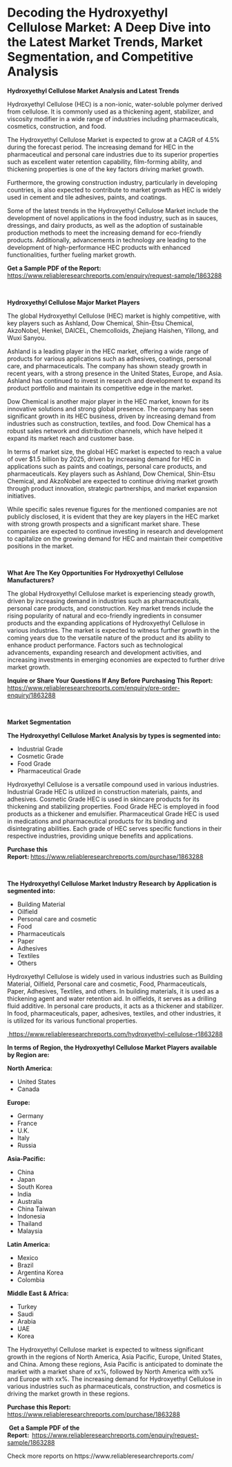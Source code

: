 <p><h1>Decoding the Hydroxyethyl Cellulose Market: A Deep Dive into the Latest Market Trends, Market Segmentation, and Competitive Analysis</h1></p><p><strong>Hydroxyethyl Cellulose Market Analysis and Latest Trends</strong></p>
<p><p>Hydroxyethyl Cellulose (HEC) is a non-ionic, water-soluble polymer derived from cellulose. It is commonly used as a thickening agent, stabilizer, and viscosity modifier in a wide range of industries including pharmaceuticals, cosmetics, construction, and food.</p><p>The Hydroxyethyl Cellulose Market is expected to grow at a CAGR of 4.5% during the forecast period. The increasing demand for HEC in the pharmaceutical and personal care industries due to its superior properties such as excellent water retention capability, film-forming ability, and thickening properties is one of the key factors driving market growth.</p><p>Furthermore, the growing construction industry, particularly in developing countries, is also expected to contribute to market growth as HEC is widely used in cement and tile adhesives, paints, and coatings.</p><p>Some of the latest trends in the Hydroxyethyl Cellulose Market include the development of novel applications in the food industry, such as in sauces, dressings, and dairy products, as well as the adoption of sustainable production methods to meet the increasing demand for eco-friendly products. Additionally, advancements in technology are leading to the development of high-performance HEC products with enhanced functionalities, further fueling market growth.</p></p>
<p><strong>Get a Sample PDF of the Report:&nbsp;</strong> <a href="https://www.reliableresearchreports.com/enquiry/request-sample/1863288">https://www.reliableresearchreports.com/enquiry/request-sample/1863288</a></p>
<p>&nbsp;</p>
<p><strong>Hydroxyethyl Cellulose Major Market Players</strong></p>
<p><p>The global Hydroxyethyl Cellulose (HEC) market is highly competitive, with key players such as Ashland, Dow Chemical, Shin-Etsu Chemical, AkzoNobel, Henkel, DAICEL, Chemcolloids, Zhejiang Haishen, Yillong, and Wuxi Sanyou. </p><p>Ashland is a leading player in the HEC market, offering a wide range of products for various applications such as adhesives, coatings, personal care, and pharmaceuticals. The company has shown steady growth in recent years, with a strong presence in the United States, Europe, and Asia. Ashland has continued to invest in research and development to expand its product portfolio and maintain its competitive edge in the market.</p><p>Dow Chemical is another major player in the HEC market, known for its innovative solutions and strong global presence. The company has seen significant growth in its HEC business, driven by increasing demand from industries such as construction, textiles, and food. Dow Chemical has a robust sales network and distribution channels, which have helped it expand its market reach and customer base.</p><p>In terms of market size, the global HEC market is expected to reach a value of over $1.5 billion by 2025, driven by increasing demand for HEC in applications such as paints and coatings, personal care products, and pharmaceuticals. Key players such as Ashland, Dow Chemical, Shin-Etsu Chemical, and AkzoNobel are expected to continue driving market growth through product innovation, strategic partnerships, and market expansion initiatives.</p><p>While specific sales revenue figures for the mentioned companies are not publicly disclosed, it is evident that they are key players in the HEC market with strong growth prospects and a significant market share. These companies are expected to continue investing in research and development to capitalize on the growing demand for HEC and maintain their competitive positions in the market.</p></p>
<p>&nbsp;</p>
<p><strong>What Are The Key Opportunities For Hydroxyethyl Cellulose Manufacturers?</strong></p>
<p><p>The global Hydroxyethyl Cellulose market is experiencing steady growth, driven by increasing demand in industries such as pharmaceuticals, personal care products, and construction. Key market trends include the rising popularity of natural and eco-friendly ingredients in consumer products and the expanding applications of Hydroxyethyl Cellulose in various industries. The market is expected to witness further growth in the coming years due to the versatile nature of the product and its ability to enhance product performance. Factors such as technological advancements, expanding research and development activities, and increasing investments in emerging economies are expected to further drive market growth.</p></p>
<p><strong>Inquire or Share Your Questions If Any Before Purchasing This Report:</strong> <a href="https://www.reliableresearchreports.com/enquiry/pre-order-enquiry/1863288">https://www.reliableresearchreports.com/enquiry/pre-order-enquiry/1863288</a></p>
<p>&nbsp;</p>
<p><strong>Market Segmentation</strong></p>
<p><strong>The Hydroxyethyl Cellulose Market Analysis by types is segmented into:</strong></p>
<p><ul><li>Industrial Grade</li><li>Cosmetic Grade</li><li>Food Grade</li><li>Pharmaceutical Grade</li></ul></p>
<p><p>Hydroxyethyl Cellulose is a versatile compound used in various industries. Industrial Grade HEC is utilized in construction materials, paints, and adhesives. Cosmetic Grade HEC is used in skincare products for its thickening and stabilizing properties. Food Grade HEC is employed in food products as a thickener and emulsifier. Pharmaceutical Grade HEC is used in medications and pharmaceutical products for its binding and disintegrating abilities. Each grade of HEC serves specific functions in their respective industries, providing unique benefits and applications.</p></p>
<p><strong>Purchase this Report:&nbsp;</strong><a href="https://www.reliableresearchreports.com/purchase/1863288">https://www.reliableresearchreports.com/purchase/1863288</a></p>
<p>&nbsp;</p>
<p><strong>The Hydroxyethyl Cellulose Market Industry Research by Application is segmented into:</strong></p>
<p><ul><li>Building Material</li><li>Oilfield</li><li>Personal care and cosmetic</li><li>Food</li><li>Pharmaceuticals</li><li>Paper</li><li>Adhesives</li><li>Textiles</li><li>Others</li></ul></p>
<p><p>Hydroxyethyl Cellulose is widely used in various industries such as Building Material, Oilfield, Personal care and cosmetic, Food, Pharmaceuticals, Paper, Adhesives, Textiles, and others. In building materials, it is used as a thickening agent and water retention aid. In oilfields, it serves as a drilling fluid additive. In personal care products, it acts as a thickener and stabilizer. In food, pharmaceuticals, paper, adhesives, textiles, and other industries, it is utilized for its various functional properties.</p></p>
<p><a href="https://www.reliableresearchreports.com/hydroxyethyl-cellulose-r1863288">&nbsp;https://www.reliableresearchreports.com/hydroxyethyl-cellulose-r1863288</a></p>
<p><strong>In terms of Region, the Hydroxyethyl Cellulose Market Players available by Region are:</strong></p>
<p>
    <p> <strong> North America: </strong>
        <ul>
            <li>United States</li>
            <li>Canada</li>
        </ul>
        </p> 
    <p> <strong> Europe: </strong>
        <ul>
            <li>Germany</li>
            <li>France</li>
            <li>U.K.</li>
            <li>Italy</li>
            <li>Russia</li>
        </ul>
        </p> 
    <p> <strong> Asia-Pacific: </strong>
        <ul>
            <li>China</li>
            <li>Japan</li>
            <li>South Korea</li>
            <li>India</li>
            <li>Australia</li>
            <li>China Taiwan</li>
            <li>Indonesia</li>
            <li>Thailand</li>
            <li>Malaysia</li>
        </ul>
        </p> 
    <p> <strong> Latin America: </strong>
        <ul>
            <li>Mexico</li>
            <li>Brazil</li>
            <li>Argentina Korea</li>
            <li>Colombia</li>
        </ul>
        </p> 
    <p> <strong> Middle East & Africa: </strong>
        <ul>
            <li>Turkey</li>
            <li>Saudi</li>
            <li>Arabia</li>
            <li>UAE</li>
            <li>Korea</li>
        </ul>
    </p>
    </p>
<p><p>The Hydroxyethyl Cellulose market is expected to witness significant growth in the regions of North America, Asia Pacific, Europe, United States, and China. Among these regions, Asia Pacific is anticipated to dominate the market with a market share of xx%, followed by North America with xx% and Europe with xx%. The increasing demand for Hydroxyethyl Cellulose in various industries such as pharmaceuticals, construction, and cosmetics is driving the market growth in these regions.</p></p>
<p><strong>Purchase this Report: </strong><a href="https://www.reliableresearchreports.com/purchase/1863288">https://www.reliableresearchreports.com/purchase/1863288</a></p>
<p>&nbsp;<strong>Get a Sample PDF of the Report:&nbsp;&nbsp;</strong><a href="https://www.reliableresearchreports.com/enquiry/request-sample/1863288">https://www.reliableresearchreports.com/enquiry/request-sample/1863288</a></p>
<p><strong></strong></p>
<p>Check more reports on https://www.reliableresearchreports.com/</p>